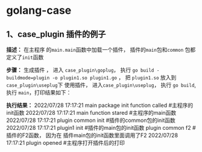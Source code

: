 <!--
 * @Author: error: git config user.name && git config user.email & please set dead value or install git
 * @Date: 2022-07-28 17:01:00
 * @LastEditors: error: git config user.name && git config user.email & please set dead value or install git
 * @LastEditTime: 2022-07-28 18:56:45
 * @FilePath: \goprojecte:\d\README.md
 * @Description: 这是默认设置,请设置`customMade`, 打开koroFileHeader查看配置 进行设置: https://github.com/OBKoro1/koro1FileHeader/wiki/%E9%85%8D%E7%BD%AE
-->
# golang-case

## 1、case_plugin 插件的例子
**描述：**
        在主程序 的`main.main`函数中加载一个插件， 插件的`main`包和`common` 包都定义了`init`函数

**步骤：**
        生成插件 ， 进入 `case_plugin\goplug`， 执行 `go build -buildmode=plugin -o plugin1.so plugin1.go` ， 把 `plugin1.so` 放入到 `case_plugin\useplug`下
        使用插件， 进入`case_plugin\useplug`， 执行 `go build`, 执行 `main`，打印结果如下：

**执行结果：**
        2022/07/28 17:17:21 main package init function called     #主程序的init函数
        2022/07/28 17:17:21 main function stared                  #主程序的main函数
        2022/07/28 17:17:21 plugin common init                    #插件的common包的init函数
        2022/07/28 17:17:21 plugin1 init                          #插件的main包的init函数
        plugin common f2                                          #插件的F2函数， 因为在 插件main包的init函数里面调用了F2
        2022/07/28 17:17:21 plugin opened                         #主程序打开插件后的打印


